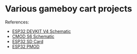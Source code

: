 # Various gameboy cart projects

References:
* [ESP32 DEVKIT V4 Schematic](https://dl.espressif.com/dl/schematics/esp32_devkitc_v4-sch.pdf)
* [CMOD S6 Schematic](https://reference.digilentinc.com/_media/cmod_s6:cmods6_sch.pdf)
* [ESP32 SD Card](https://github.com/espressif/arduino-esp32/tree/master/libraries/SD)
* [ESP32 PMOD](https://reference.digilentinc.com/_media/reference/pmod/pmodesp32/schematic/pmodesp32_sch.pdf)
